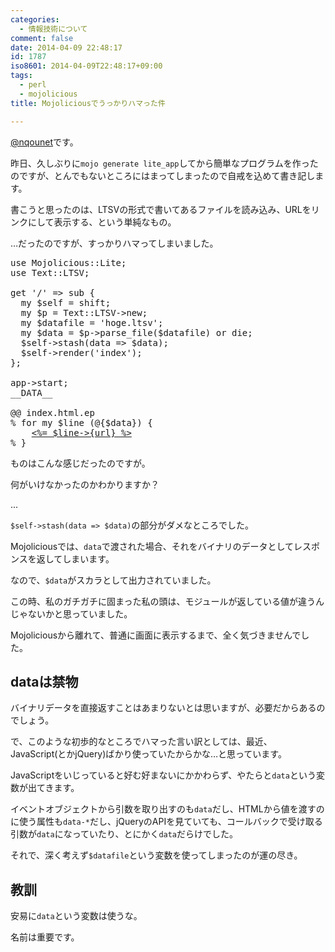 ```yaml
---
categories:
  - 情報技術について
comment: false
date: 2014-04-09 22:48:17
id: 1787
iso8601: 2014-04-09T22:48:17+09:00
tags:
  - perl
  - mojolicious
title: Mojoliciousでうっかりハマった件

---
```


<p><a href="https://twitter.com/nqounet">@nqounet</a>です。</p>

<p>昨日、久しぶりに<code>mojo generate lite_app</code>してから簡単なプログラムを作ったのですが、とんでもないところにはまってしまったので自戒を込めて書き記します。</p>



<p>書こうと思ったのは、LTSVの形式で書いてあるファイルを読み込み、URLをリンクにして表示する、という単純なもの。</p>

<p>…だったのですが、すっかりハマってしまいました。</p>

<pre class="lang:perl">
use Mojolicious::Lite;
use Text::LTSV;

get '/' => sub {
  my $self = shift;
  my $p = Text::LTSV->new;
  my $datafile = 'hoge.ltsv';
  my $data = $p->parse_file($datafile) or die;
  $self->stash(data => $data);
  $self->render('index');
};

app->start;
__DATA__

@@ index.html.ep
% for my $line (@{$data}) {
    <a href="<%= $line->{url} %>"><%= $line->{url} %></a>
% }
</pre>

<p>ものはこんな感じだったのですが。</p>

<p>何がいけなかったのかわかりますか？</p>

<p>...</p>

<p><code>$self-&gt;stash(data =&gt; $data)</code>の部分がダメなところでした。</p>

<p>Mojoliciousでは、<code>data</code>で渡された場合、それをバイナリのデータとしてレスポンスを返してしまいます。</p>

<p>なので、<code>$data</code>がスカラとして出力されていました。</p>

<p>この時、私のガチガチに固まった私の頭は、モジュールが返している値が違うんじゃないかと思っていました。</p>

<p>Mojoliciousから離れて、普通に画面に表示するまで、全く気づきませんでした。</p>

<h2>dataは禁物</h2>

<p>バイナリデータを直接返すことはあまりないとは思いますが、必要だからあるのでしょう。</p>

<p>で、このような初歩的なところでハマった言い訳としては、最近、JavaScript(とかjQuery)ばかり使っていたからかな…と思っています。</p>

<p>JavaScriptをいじっていると好む好まないにかかわらず、やたらと<code>data</code>という変数が出てきます。</p>

<p>イベントオブジェクトから引数を取り出すのも<code>data</code>だし、HTMLから値を渡すのに使う属性も<code>data-*</code>だし、jQueryのAPIを見ていても、コールバックで受け取る引数が<code>data</code>になっていたり、とにかく<code>data</code>だらけでした。</p>

<p>それで、深く考えず<code>$datafile</code>という変数を使ってしまったのが運の尽き。</p>

<h2>教訓</h2>

<p>安易に<code>data</code>という変数は使うな。</p>

<p>名前は重要です。</p>
    	